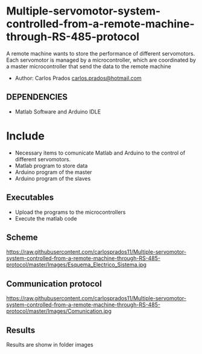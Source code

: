 # Multiple-servomotor-system-controlled-from-a-remote-machine-through-RS-485-protocol

A remote machine wants to store the performance of different servomotors. Each servomotor is managed by a microcontroller, which are coordinated by a master microcontroller that send the data to the remote machine

* Author: Carlos Prados <carlos.prados@hotmail.com>

## DEPENDENCIES

- Matlab Software and Arduino IDLE

# Include

- Necessary items to comunicate Matlab and Arduino to the control of different servomotors.
- Matlab program to store data
- Arduino program of the master
- Arduino program of the slaves

## Executables

- Upload the programs to the microcontrollers
- Execute the matlab code

## Scheme

https://raw.githubusercontent.com/carlosprados11/Multiple-servomotor-system-controlled-from-a-remote-machine-through-RS-485-protocol/master/Images/Esquema_Electrico_Sistema.jpg 

## Communication protocol 

https://raw.githubusercontent.com/carlosprados11/Multiple-servomotor-system-controlled-from-a-remote-machine-through-RS-485-protocol/master/Images/Comunication.jpg 

## Results

Results are shonw in folder images
